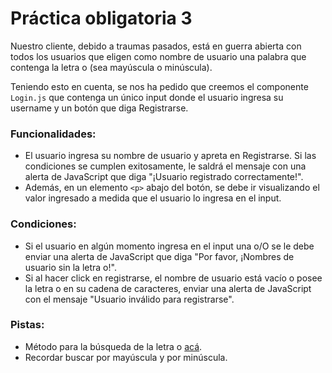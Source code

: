 # Práctica obligatoria 3

Nuestro cliente, debido a traumas pasados, está en guerra abierta con todos los usuarios que eligen como nombre de usuario una palabra que contenga la letra o (sea mayúscula o minúscula).

Teniendo esto en cuenta, se nos ha pedido que creemos el componente `Login.js` que contenga un único input donde el usuario ingresa su username y un botón que diga Registrarse.

### Funcionalidades:
* El usuario ingresa su nombre de usuario y apreta en Registrarse. Si las condiciones se cumplen exitosamente, le saldrá el mensaje con una alerta de JavaScript que diga "¡Usuario registrado correctamente!".
* Además, en un elemento `<p>` abajo del botón, se debe ir visualizando el valor ingresado a medida que el usuario lo ingresa en el input.


### Condiciones:
* Si el usuario en algún momento ingresa en el input una o/O se le debe enviar una alerta de JavaScript que diga "Por favor, ¡Nombres de usuario sin la letra o!".
* Si al hacer click en registrarse, el nombre de usuario está vacío o posee la letra o en su cadena de caracteres, enviar una alerta de JavaScript con el mensaje "Usuario inválido para registrarse".

### Pistas:
* Método para la búsqueda de la letra o [acá](https://developer.mozilla.org/en*US/docs/Web/JavaScript/Reference/Global_Objects/Array/includes).
* Recordar buscar por mayúscula y por minúscula.